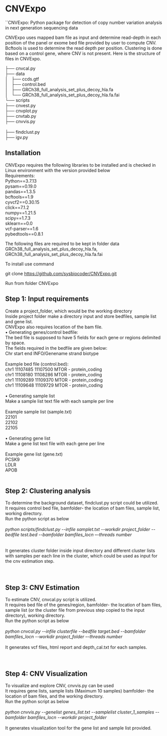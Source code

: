 # CNVExpo <br>
``CNVExpo: 
Python package for detection of copy number variation analysis in next generation sequencing data 

CNVExpo uses mapped bam file as input and determine read-depth in each position of the panel or exome bed file provided by user to compute 
CNV. Bcftools is used to determine the read depth per position. Clustering is done based on a control gene, where CNV is not present. Here is the structure of files in CNVExpo.


├── cnvcal.py <br>
├── data <br>
│   ├── ccds.gtf <br>
│   ├── control.bed <br>
│   ├── GRCh38_full_analysis_set_plus_decoy_hla.fa <br>
│   └── GRCh38_full_analysis_set_plus_decoy_hla.fa.fai <br>
└── scripts <br>
    ├── cnvest.py <br>
    ├── cnvplot.py <br>
    ├── cnvtab.py <br>
    ├── cnvvis.py <br> <br>
    ├── findclust.py <br>
    ├── igv.py <br>

## Installation <br>
CNVExpo requires the following libraries to be installed and is checked in Linux environment with the version provided below<br>
Requirements: <br>
Python==3.7.13<br>
pysam==0.19.0<br>
pandas==1.3.5<br>
bcftools==1.9 <br>
cyvcf2==0.30.15 <br>
click==7.1.2 <br>
numpy==1.21.5 <br>
scipy==1.7.3 <br>
sklearn==0.0 <br>
vcf-parser==1.6 <br>
pybedtools==0.8.1<br>

The following files are required to be kept in folder data GRCh38_full_analysis_set_plus_decoy_hla.fa, GRCh38_full_analysis_set_plus_decoy_hla.fa.fai 

To install use command <br>

git clone https://github.com/sysbiocoder/CNVExpo.git <br>

Run from folder CNVExpo  <br>
 

##  Step 1: Input requirements<br>
Create a project_folder, which would be the working directory<br>
Inside project folder make a directory input and store bedfiles, sample list and gene list.<br>
CNVExpo also requires location of the bam file.<br>
•	Generating genes/control bedfile:<br>
The bed file is supposed to have 5 fields for each gene or regions delimited by <TAB> space.<br>
The fields required in the bedfile are given below:<br>
Chr start end INFO/Genename strand biotype <br>
<br>
Example bed file (control.bed): <br>
chr1	11107485	11107500	MTOR	-	protein_coding<br>
chr1	11108180	11108286	MTOR	-	protein_coding<br>
chr1	11109289	11109370	MTOR	-	protein_coding<br>
chr1	11109648	11109729	MTOR	-	protein_coding<br>
<br>
•	Generating sample list <br>
Make a sample list text file with each sample per line<br>
<br>
Example sample list (sample.txt)<br>
22101<br>
22102<br>
22105<br>
<br>
•	Generating gene list<br>
Make a gene list text file with each gene per line<br>
<br>
Example gene list (gene.txt)<br>
      PCSK9<br>
      LDLR<br>
      APOB<br>
<br>      
## Step 2: Clustering analysis<br>
To determine the background dataset, findclust.py script could be utilized.<br>
It requires control bed file, bamfolder- the location of bam files, sample list, working directory.<br>
Run the python script as below<br><br>
*python scripts/findclust.py --infile samplet.txt --workdir project_folder  --bedfile test.bed --bamfolder bamfiles_locn –-threads number*<br><br>
<br>
It generates cluster folder inside input directory and different cluster lists with samples per each line in the cluster, which could be used as input for the cnv estimation step.<br>
<br>
<br>
##  Step 3: CNV Estimation<br>
To estimate CNV, cnvcal.py script is utilized.<br>
It requires bed file of the genes/region, bamfolder- the location of bam files, sample list (or the cluster file from previous step copied to the input directory), working directory.<br>
Run the python script as below<br><br>
*python cnvcal.py --infile clusterfile --bedfile target.bed --bamfolder bamfiles_locn --workdir project_folder –-threads number*  <br><br>
It generates vcf files, html report  and depth_cal.txt for each samples.<br>
<br>
<br>
##  Step 4: CNV Visualization<br>
To visualize and explore CNV, cnvvis.py can be used<br>
It requires gene lists, sample lists (Maximum 10 samples) bamfolder- the location of bam files, and the working directory.<br>
Run the python script as below<br><br>
*python cnvvis.py --genelist genes_list.txt --samplelist cluster_1_samples --bamfolder bamfiles_locn --workdir project_folder*<br><br>
It generates visualization tool for the gene list and sample list provided. <br>

